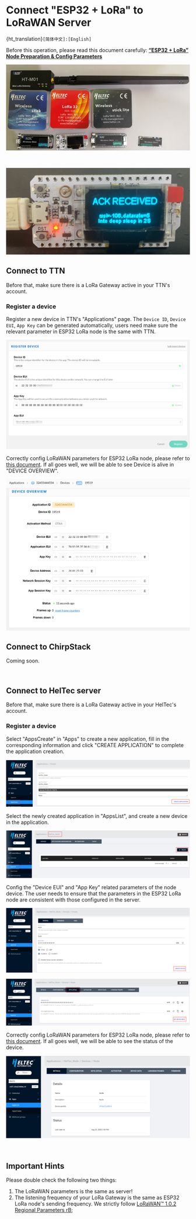 # Connect "ESP32 + LoRa" to LoRaWAN Server
{ht_translation}`[简体中文]:[English]`

Before this operation, please read this document carefully: **[“ESP32 + LoRa” Node Preparation & Config Parameters](https://heltec-automation-docs.readthedocs.io/en/latest/esp32/lorawan/config_parameter.html)**

![](img/connect_to_gateway/01.png)

&nbsp;

![](img/connect_to_gateway/05.png)



## Connect to TTN

Before that, make sure there is a LoRa Gateway active in your TTN's account.

### Register a device

Register a new device in TTN's "Applications" page. The `Device ID`, `Device EUI`, `App Key` can be generated automatically, users need make sure the relevant parameter in ESP32 LoRa node is the same with TTN.

![](img/connect_to_gateway/02.png)

Correctly config LoRaWAN parameters for ESP32 LoRa node, please refer to [this document](https://heltec-automation-docs.readthedocs.io/en/latest/esp32/lorawan/config_parameter.html). If all goes well, we will be able to see Device is alive in "DEVICE OVERVIEW".

![](img/connect_to_gateway/04.png)



## Connect to ChirpStack

Coming soon.

&nbsp;

## Connect to HelTec server

Before that, make sure there is a LoRa Gateway active in your HelTec's account.

### Register a device

Select "AppsCreate" in "Apps" to create a new application, fill in the corresponding information and click "CREATE APPLICATION" to complete the application creation.

![](img/connect_to_gateway/06.png)

Select the newly created application in "AppsList", and create a new device in the application.

![](img/connect_to_gateway/07.png)

Config the "Device EUI" and "App Key" related parameters of the node device. The user needs to ensure that the parameters in the ESP32 LoRa node are consistent with those configured in the server.

![](img/connect_to_gateway/08.png)

![](img/connect_to_gateway/09.png)

Correctly config LoRaWAN parameters for ESP32 LoRa node, please refer to [this document](https://heltec-automation-docs.readthedocs.io/en/latest/esp32/lorawan/config_parameter.html). If all goes well, we will be able to see the status of the device.

![](img/connect_to_gateway/10.png)

&nbsp;

## Important Hints

Please double check the following two things:

1. The LoRaWAN parameters is the same as server!
2. The listening frequency of your LoRa Gateway is the same as ESP32 LoRa node's sending frequency. We strictly follow [LoRaWAN™ 1.0.2 Regional Parameters rB](https://resource.heltec.cn/download/LoRaWANRegionalParametersv1.0.2_final_1944_1.pdf);

